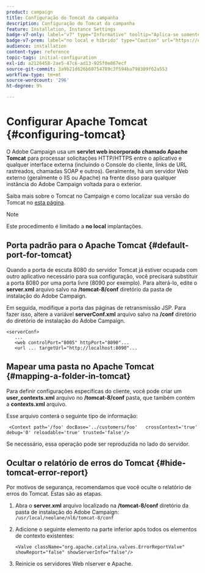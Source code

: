 ```yaml
---
product: campaign
title: Configuração do Tomcat da campanha
description: Configuração do Tomcat da campanha
feature: Installation, Instance Settings
badge-v7-only: label="v7" type="Informative" tooltip="Aplica-se somente ao Campaign Classic v7"
badge-v7-prem: label="no local e híbrido" type="Caution" url="https://experienceleague.adobe.com/docs/campaign-classic/using/installing-campaign-classic/architecture-and-hosting-models/hosting-models-lp/hosting-models.html?lang=pt-BR" tooltip="Aplica-se somente a implantações locais e híbridas"
audience: installation
content-type: reference
topic-tags: initial-configuration
exl-id: a2126458-2ae5-47c6-ad13-925f0e067ecf
source-git-commit: 3a9b21d626b60754789c3f594ba798309f62a553
workflow-type: tm+mt
source-wordcount: '296'
ht-degree: 9%

---
```


# Configurar Apache Tomcat {#configuring-tomcat}



O Adobe Campaign usa um **servlet web incorporado chamado Apache Tomcat** para processar solicitações HTTP/HTTPS entre o aplicativo e qualquer interface externa (incluindo o Console do cliente, links de URL rastreados, chamadas SOAP e outros). Geralmente, há um servidor Web externo (geralmente o IIS ou Apache) na frente disso para qualquer instância do Adobe Campaign voltada para o exterior.

Saiba mais sobre o Tomcat no Campaign e como localizar sua versão do Tomcat no [esta página](../../production/using/locate-tomcat-version.md).

>[!NOTE]
>
>Este procedimento é limitado a **no local** implantações.
>

## Porta padrão para o Apache Tomcat {#default-port-for-tomcat}

Quando a porta de escuta 8080 do servidor Tomcat já estiver ocupada com outro aplicativo necessário para sua configuração, você precisará substituir a porta 8080 por uma porta livre (8090 por exemplo). Para alterá-lo, edite o **server.xml** arquivo salvo na **/tomcat-8/conf** diretório da pasta de instalação do Adobe Campaign.

Em seguida, modifique a porta das páginas de retransmissão JSP. Para fazer isso, altere a variável **serverConf.xml** arquivo salvo na **/conf** diretório do diretório de instalação do Adobe Campaign.

```
<serverConf>
   ...
   <web controlPort="8005" httpPort="8090"...
   <url ... targetUrl="http://localhost:8090"...
```

## Mapear uma pasta no Apache Tomcat {#mapping-a-folder-in-tomcat}

Para definir configurações específicas do cliente, você pode criar um **user_contexts.xml** arquivo no **/tomcat-8/conf** pasta, que também contém a **contexts.xml** arquivo.

Esse arquivo conterá o seguinte tipo de informação:

```
 <Context path='/foo' docBase='../customers/foo'   crossContext='true' debug='0' reloadable='true' trusted='false'/>
```

Se necessário, essa operação pode ser reproduzida no lado do servidor.

## Ocultar o relatório de erros do Tomcat {#hide-tomcat-error-report}

Por motivos de segurança, recomendamos que você oculte o relatório de erros do Tomcat. Estas são as etapas.

1. Abra o **server.xml** arquivo localizado na **/tomcat-8/conf** diretório da pasta de instalação do Adobe Campaign:  `/usr/local/neolane/nl6/tomcat-8/conf`
1. Adicione o seguinte elemento na parte inferior após todos os elementos de contexto existentes:

   ```
   <Valve className="org.apache.catalina.valves.ErrorReportValve" showReport="false" showServerInfo="false"/>
   ```

1. Reinicie os servidores Web nlserver e Apache.
